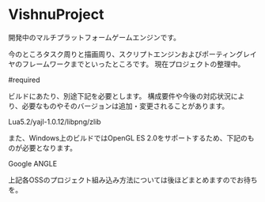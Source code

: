 # VishnuProject
開発中のマルチプラットフォームゲームエンジンです。

今のところタスク周りと描画周り、スクリプトエンジンおよびポーティングレイヤのフレームワークまでといったところです。
現在プロジェクトの整理中。

#required

ビルドにあたり、別途下記を必要とします。
構成要件や今後の対応状況により、必要なものやそのバージョンは追加・変更されることがあります。

Lua5.2/yajl-1.0.12/libpng/zlib


また、Windows上のビルドではOpenGL ES 2.0をサポートするため、下記のものが必要となります。

Google ANGLE


上記各OSSのプロジェクト組み込み方法については後ほどまとめますのでお待ちを。
